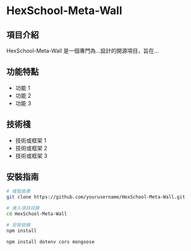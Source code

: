 # HexSchool-Meta-Wall

## 項目介紹
HexSchool-Meta-Wall 是一個專門為...設計的開源項目，旨在...

## 功能特點
- 功能 1
- 功能 2
- 功能 3

## 技術棧
- 技術或框架 1
- 技術或框架 2
- 技術或框架 3

## 安裝指南
```bash
# 複製倉庫
git clone https://github.com/yourusername/HexSchool-Meta-Wall.git

# 進入項目目錄
cd HexSchool-Meta-Wall

# 安裝依賴
npm install

npm install dotenv cors mongoose